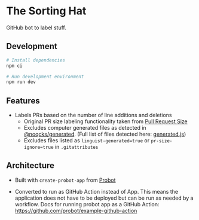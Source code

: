 # The Sorting Hat

GitHub bot to label stuff.

## Development

```sh
# Install dependencies
npm ci

# Run development environment
npm run dev
```

## Features

-   Labels PRs based on the number of line additions and deletions
    -   Original PR size labeling functionality taken from [Pull Request Size](https://github.com/noqcks/pull-request-size)
    -   Excludes computer generated files as detected in [@noqcks/generated](https://github.com/noqcks/generated). (Full list of files detected here: [generated.js](https://github.com/noqcks/generated/blob/master/lib/generated.js))
    -   Excludes files listed as `linguist-generated=true` or `pr-size-ignore=true` in `.gitattributes`

## Architecture

-   Built with `create-probot-app` from [Probot](https://github.com/probot/probot)

-   Converted to run as GitHub Action instead of App. This means the application does not have to be deployed but can be run as needed by a workflow. Docs for running probot app as a GitHub Action: https://github.com/probot/example-github-action

